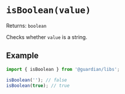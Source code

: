 # `isBoolean(value)`

Returns: `boolean`

Checks whether `value` is a string.

## Example

```js
import { isBoolean } from '@guardian/libs';

isBoolean(''); // false
isBoolean(true); // true
```

